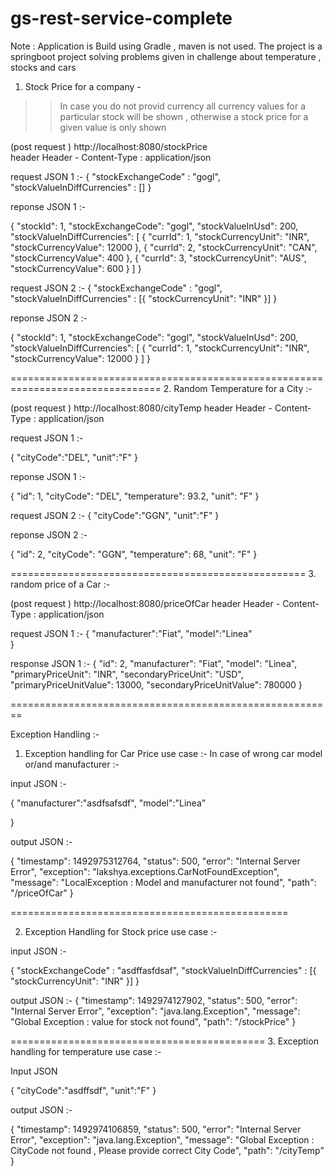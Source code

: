 # gs-rest-service-complete
Note : Application is Build using Gradle , maven is not used.
The project is a springboot project solving problems given in challenge about temperature , stocks and cars




1. Stock Price for a  company - 
>>  In case you do not provid currency all currency values for a particular stock will be shown , otherwise a stock price for a given value is only shown 

(post request )
http://localhost:8080/stockPrice  
header  Header - 
Content-Type : application/json

request JSON 1  :- 
{
"stockExchangeCode" : "gogl",
"stockValueInDiffCurrencies" : []
}

reponse JSON 1  :- 

{
  "stockId": 1,
  "stockExchangeCode": "gogl",
  "stockValueInUsd": 200,
  "stockValueInDiffCurrencies": [
    {
      "currId": 1,
      "stockCurrencyUnit": "INR",
      "stockCurrencyValue": 12000
    },
    {
      "currId": 2,
      "stockCurrencyUnit": "CAN",
      "stockCurrencyValue": 400
    },
    {
      "currId": 3,
      "stockCurrencyUnit": "AUS",
      "stockCurrencyValue": 600
    }
  ]
}


request JSON 2  :- 
{
"stockExchangeCode" : "gogl",
"stockValueInDiffCurrencies" : [{
      "stockCurrencyUnit": "INR"
    }]
}

reponse JSON 2  :- 

{
  "stockId": 1,
  "stockExchangeCode": "gogl",
  "stockValueInUsd": 200,
  "stockValueInDiffCurrencies": [
    {
      "currId": 1,
      "stockCurrencyUnit": "INR",
      "stockCurrencyValue": 12000
    }
  ]
}

================================================================================
2. Random Temperature for  a City :- 

(post request )
http://localhost:8080/cityTemp
header  Header - 
Content-Type : application/json

request JSON 1 :- 

{
"cityCode":"DEL",
"unit":"F"
}

reponse JSON 1 :- 

{
  "id": 1,
  "cityCode": "DEL",
  "temperature": 93.2,
  "unit": "F"
}

request JSON 2 :- 
{
"cityCode":"GGN",
"unit":"F"
}

reponse JSON 2 :- 

{
  "id": 2,
  "cityCode": "GGN",
  "temperature": 68,
  "unit": "F"
}


===================================================
3. random price of a Car :- 

(post request )
http://localhost:8080/priceOfCar
header  Header - 
Content-Type : application/json

request JSON 1 :- 
{
 "manufacturer":"Fiat",
 "model":"Linea"	
}


response JSON 1 :- 
{
  "id": 2,
  "manufacturer": "Fiat",
  "model": "Linea",
  "primaryPriceUnit": "INR",
  "secondaryPriceUnit": "USD",
  "primaryPriceUnitValue": 13000,
  "secondaryPriceUnitValue": 780000
}

========================================================

Exception Handling :- 

1. Exception handling for Car Price use case :- 
In case of wrong car model or/and manufacturer :- 

input JSON :- 

{
 "manufacturer":"asdfsafsdf",
 "model":"Linea"
	
}


output JSON :- 

{
  "timestamp": 1492975312764,
  "status": 500,
  "error": "Internal Server Error",
  "exception": "lakshya.exceptions.CarNotFoundException",
  "message": "LocalException : Model and manufacturer not found",
  "path": "/priceOfCar"
}

================================================

2. Exception Handling for Stock price use case :- 

input JSON :- 

{
"stockExchangeCode" : "asdffasfdsaf",
"stockValueInDiffCurrencies" : [{
      "stockCurrencyUnit": "INR"
    }]
}


output JSON :- 
{
  "timestamp": 1492974127902,
  "status": 500,
  "error": "Internal Server Error",
  "exception": "java.lang.Exception",
  "message": "Global Exception : value for stock not found",
  "path": "/stockPrice"
}

============================================
3. Exception handling for temperature use case :- 


Input JSON 

{
"cityCode":"asdffsdf",
"unit":"F"
}


output JSON :- 

{
  "timestamp": 1492974106859,
  "status": 500,
  "error": "Internal Server Error",
  "exception": "java.lang.Exception",
  "message": "Global Exception : CityCode not found , Please provide correct City Code",
  "path": "/cityTemp"
}

